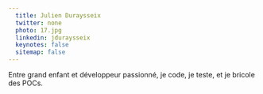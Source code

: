 ```yaml
---
  title: Julien Duraysseix
  twitter: none
  photo: 17.jpg
  linkedin: jduraysseix
  keynotes: false
  sitemap: false
---
```

Entre grand enfant et développeur passionné, je code, je teste, et je bricole des POCs.